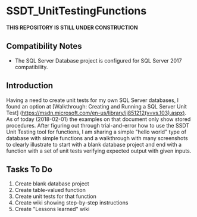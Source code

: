 # SSDT_UnitTestingFunctions

**THIS REPOSITORY IS STILL UNDER CONSTRUCTION**

## Compatibility Notes
* The SQL Server Database project is configured for SQL Server 2017 compatibility.

## Introduction
Having a need to create unit tests for my own SQL Server databases, I found an option at [Walkthrough: Creating and Running a SQL Server Unit Test] (https://msdn.microsoft.com/en-us/library/jj851212(v=vs.103).aspx). As of today (2018-02-01) the examples on that document only show stored procedures. After figuring out through trial-and-error how to use the SSDT Unit Testing tool for functions, I am sharing a simple "hello world" type of database with simple functions and a walkthrough with many screenshots to clearly illustrate to start with a blank database project and end with a function with a set of unit tests verifying expected output with given inputs.

## Tasks To Do

1. Create blank database project
2. Create table-valued function
3. Create unit tests for that function
4. Create wiki showing step-by-step instructions
5. Create "Lessons learned" wiki
